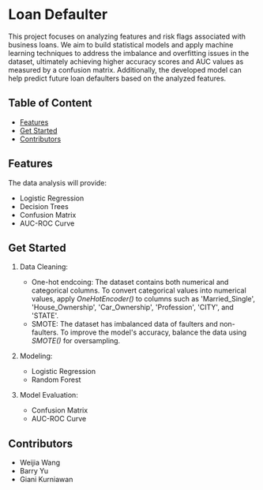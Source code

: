 # Loan Defaulter
This project focuses on analyzing features and risk flags associated with business loans. We aim to build statistical models and apply machine learning techniques to address the imbalance and overfitting issues in the dataset, ultimately achieving higher accuracy scores and AUC values as measured by a confusion matrix. Additionally, the developed model can help predict future loan defaulters based on the analyzed features.

## Table of Content
* [Features](https://github.com/Weijia-Wang341/Loan_Defaulter/blob/main/README.md#Features)
* [Get Started](https://github.com/Weijia-Wang341/Loan_Defaulter/blob/main/README.md#Get-Started)
* [Contributors](https://github.com/Weijia-Wang341/Loan_Defaulter/blob/main/README.md#contributors)

## Features
The data analysis will provide:
* Logistic Regression
* Decision Trees
* Confusion Matrix
* AUC-ROC Curve

## Get Started
1. Data Cleaning:
    - One-hot endcoing: The dataset contains both numerical and categorical columns. To convert categorical values into numerical values, apply *OneHotEncoder()* to columns such as 'Married_Single', 'House_Ownership', 'Car_Ownership', 'Profession', 'CITY', and 'STATE'.
    - SMOTE: The dataset has imbalanced data of faulters and non-faulters. To improve the model's accuracy, balance the data using *SMOTE()* for oversampling.
    
2. Modeling:
    - Logistic Regression
    - Random Forest

3. Model Evaluation:
    - Confusion Matrix
    - AUC-ROC Curve

## Contributors
* Weijia Wang
* Barry Yu
* Giani Kurniawan
